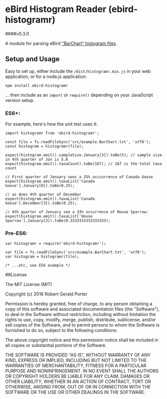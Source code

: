 # eBird Histogram Reader (ebird-histogramr)
####v0.3.0

A module for parsing eBird ["BarChart" histogram files](http://help.ebird.org/customer/portal/articles/1010553-understanding-the-ebird-bar-charts).

## Setup and Usage

Easy to set up, either include the `/dist/histogramr.min.js` in your web application, or for a node.js application:

```
npm install ebird-histogramr
```

... then include as an `import` or `require()` depending on your JavaScript version setup.

### ES6+:

For example, here's how the unit test uses it:

```
import histogramr from 'ebird-histogramr';

const file = fs.readFileSync('src/example.BarChart.txt', 'utf8');
const histogram = histogramr(file);

expect(histogram.emit().sampleSize.January[3]).toBe(5); // sample size in 4th quarter of Jan is 5.0
expect(histogram.emit().taxaCount).toBe(167); // 167 is the total taxa count 

// First quarter of January sees a 25% occcurrence of Canada Goose
expect(histogram.emit().taxaList['Canada Goose'].January[0]).toBe(0.25);

// as does 4th quarter of December
expect(histogram.emit().taxaList['Canada Goose'].December[3]).toBe(0.25);

// 4th quarter of January see a 33% occurrence of House Sparrow:
expect(histogram.emit().taxaList['House Sparrow'].January[3]).toBe(0.3333333333333333);
```

### Pre-ES6:

```
var histogramr = require('ebird-histogramr');

var file = fs.readFileSync('src/example.BarChart.txt', 'utf8');
var histogram = histogramr(file);

/* ...etc, see ES6 example */
```

##License

The MIT License (MIT)

Copyright (c) 2016 Robert Gerald Porter

Permission is hereby granted, free of charge, to any person obtaining a copy
of this software and associated documentation files (the "Software"), to deal
in the Software without restriction, including without limitation the rights
to use, copy, modify, merge, publish, distribute, sublicense, and/or sell
copies of the Software, and to permit persons to whom the Software is
furnished to do so, subject to the following conditions:

The above copyright notice and this permission notice shall be included in
all copies or substantial portions of the Software.

THE SOFTWARE IS PROVIDED "AS IS", WITHOUT WARRANTY OF ANY KIND, EXPRESS OR
IMPLIED, INCLUDING BUT NOT LIMITED TO THE WARRANTIES OF MERCHANTABILITY,
FITNESS FOR A PARTICULAR PURPOSE AND NONINFRINGEMENT. IN NO EVENT SHALL THE
AUTHORS OR COPYRIGHT HOLDERS BE LIABLE FOR ANY CLAIM, DAMAGES OR OTHER
LIABILITY, WHETHER IN AN ACTION OF CONTRACT, TORT OR OTHERWISE, ARISING FROM,
OUT OF OR IN CONNECTION WITH THE SOFTWARE OR THE USE OR OTHER DEALINGS IN
THE SOFTWARE.
